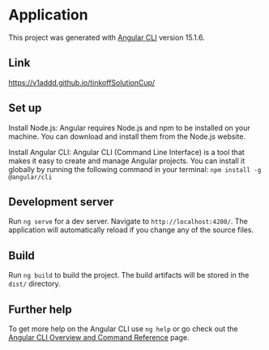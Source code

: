 # Application

This project was generated with [Angular CLI](https://github.com/angular/angular-cli) version 15.1.6.

## Link

https://v1addd.github.io/tinkoffSolutionCup/

## Set up

Install Node.js: Angular requires Node.js and npm to be installed on your machine. You can download and install them from the Node.js website.

Install Angular CLI: Angular CLI (Command Line Interface) is a tool that makes it easy to create and manage Angular projects. You can install it globally by running the following command in your terminal: `npm install -g @angular/cli`

## Development server

Run `ng serve` for a dev server. Navigate to `http://localhost:4200/`. The application will automatically reload if you change any of the source files.

## Build

Run `ng build` to build the project. The build artifacts will be stored in the `dist/` directory.

## Further help

To get more help on the Angular CLI use `ng help` or go check out the [Angular CLI Overview and Command Reference](https://angular.io/cli) page.
